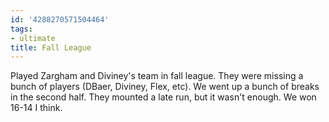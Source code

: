 ```yaml
---
id: '4288270571504464'
tags:
- ultimate
title: Fall League
---
```


Played Zargham and Diviney's team in fall league. They were missing a bunch of players (DBaer, Diviney, Flex, etc). We went up a bunch of breaks in the second half. They mounted a late run, but it wasn't enough. We won 16-14 I think.
